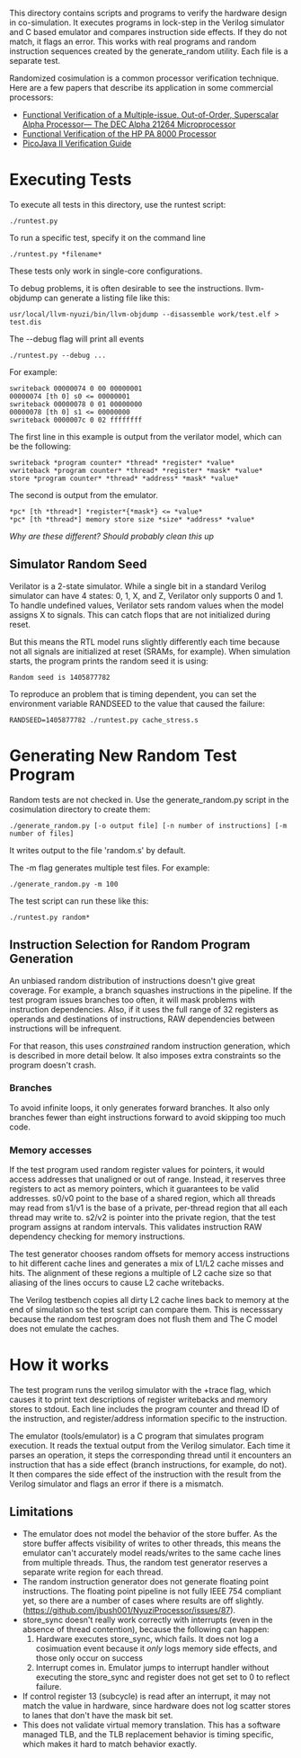 This directory contains scripts and programs to verify the hardware design in
co-simulation. It executes programs in lock-step in the Verilog simulator and C
based emulator and compares instruction side effects. If they do not match, it
flags an error. This works with real programs and random instruction sequences
created by the generate_random utility. Each file is a separate test.

Randomized cosimulation is a common processor verification technique. Here
are a few papers that describe its application in some commercial processors:

- [Functional Verification of a Multiple-issue, Out-of-Order, Superscalar Alpha Processor— The DEC Alpha 21264 Microprocessor](http://www.cs.clemson.edu/~mark/464/21264.verification.pdf)
- [Functional Verification of the HP PA 8000 Processor](http://www.cs.clemson.edu/~mark/464/hp8000.verification.pdf)
- [PicoJava II Verification Guide](http://www1.pldworld.com/@xilinx/html/pds/HDL/picoJava-II/docs/pj2-verif-guide.pdf)

# Executing Tests

To execute all tests in this directory, use the runtest script:

    ./runtest.py

To run a specific test, specify it on the command line

    ./runtest.py *filename*

These tests only work in single-core configurations.

To debug problems, it is often desirable to see the instructions. llvm-objdump
can generate a listing file like this:

    usr/local/llvm-nyuzi/bin/llvm-objdump --disassemble work/test.elf > test.dis

The --debug flag will print all events

    ./runtest.py --debug ...

For example:

    swriteback 00000074 0 00 00000001
    00000074 [th 0] s0 <= 00000001
    swriteback 00000078 0 01 00000000
    00000078 [th 0] s1 <= 00000000
    swriteback 0000007c 0 02 ffffffff

The first line in this example is output from the verilator model, which can be the following:

    swriteback *program counter* *thread* *register* *value*
    vwriteback *program counter* *thread* *register* *mask* *value*
    store *program counter* *thread* *address* *mask* *value*

The second is output from the emulator.

    *pc* [th *thread*] *register*{*mask*} <= *value*
    *pc* [th *thread*] memory store size *size* *address* *value*

*Why are these different? Should probably clean this up*

## Simulator Random Seed

Verilator is a 2-state simulator. While a single bit in a standard Verilog
simulator can have 4 states: 0, 1, X, and Z, Verilator only supports 0 and 1.
To handle undefined values, Verilator sets random values when the model assigns
X to signals. This can catch flops that are not initialized during reset.

But this means the RTL model runs slightly differently each time because
not all signals are initialized at reset (SRAMs, for example). When simulation
starts, the program prints the random seed it is using:

    Random seed is 1405877782

To reproduce an problem that is timing dependent, you can set the environment
variable RANDSEED to the value that caused the failure:

    RANDSEED=1405877782 ./runtest.py cache_stress.s

# Generating New Random Test Program

Random tests are not checked in. Use the generate_random.py script
in the cosimulation directory to create them:

    ./generate_random.py [-o output file] [-n number of instructions] [-m number of files]

It writes output to the file 'random.s' by default.

The -m flag generates multiple test files. For example:

    ./generate_random.py -m 100

The test script can run these like this:

    ./runtest.py random*

## Instruction Selection for Random Program Generation

An unbiased random distribution of instructions doesn't give great coverage.
For example, a branch squashes instructions in the pipeline. If the test program
issues branches too often, it will mask problems with instruction dependencies.
Also, if it uses the full range of 32 registers as operands and destinations of
instructions, RAW dependencies between instructions will be infrequent.

For that reason, this uses *constrained* random instruction generation, which
is described in more detail below. It also imposes extra constraints so the
program doesn't crash.

### Branches

To avoid infinite loops, it only generates forward branches. It also only
branches fewer than eight instructions forward to avoid skipping too much
code.

### Memory accesses

If the test program used random register values for pointers, it would access
addresses that unaligned or out of range. Instead, it reserves three registers
to act as memory pointers, which it guarantees to be valid addresses. s0/v0
point to the base of a shared region, which all threads may read from s1/v1 is
the base of a private, per-thread region that all each thread may write to.
s2/v2 is pointer into the private region, that the test program assigns at
random intervals. This validates instruction RAW dependency checking for memory
instructions.

The test generator chooses random offsets for memory access instructions to
hit different cache lines and generates a mix of L1/L2 cache misses and hits.
The alignment of these regions a multiple of L2 cache size so that aliasing of
the lines occurs to cause L2 cache writebacks.

The Verilog testbench copies all dirty L2 cache lines back to memory at the end
of simulation so the test script can compare them. This is necesssary because
the random test program does not flush them and The C model does not emulate
the caches.

# How it works

The test program runs the verilog simulator with the +trace flag, which
causes it to print text descriptions of register writebacks and memory stores
to stdout. Each line includes the program counter and thread ID of the
instruction, and register/address information specific to the instruction.

The emulator (tools/emulator) is a C program that simulates program execution.
It reads the textual output from the Verilog simulator. Each time it parses an
operation, it steps the corresponding thread until it encounters an instruction
that has a side effect (branch instructions, for example, do not). It then
compares the side effect of the instruction with the result from the Verilog
simulator and flags an error if there is a mismatch.

## Limitations

- The emulator does not model the behavior of the store buffer. As the store
  buffer affects visibility of writes to other threads, this means the emulator
  can't accurately model reads/writes to the same cache lines from multiple
  threads. Thus, the random test generator reserves a separate write region for
  each thread.
- The random instruction generator does not generate floating point
  instructions. The floating point pipeline is not fully IEEE 754 compliant
  yet, so there are a number of cases where results are off slightly.
  (<https://github.com/jbush001/NyuziProcessor/issues/87>).
- store_sync doesn't really work correctly with interrupts (even in the absence
  of thread contention), because the following can happen:
    1. Hardware executes store_sync, which fails. It does not log a cosimuation event
       because it *only* logs memory side effects, and those only occur on success
    2. Interrupt comes in. Emulator jumps to interrupt handler without executing the
       store_sync and register does not get set to 0 to reflect failure.
- If control register 13 (subcycle) is read after an interrupt, it may not match the
  value in hardware, since hardware does not log scatter stores to lanes that don't
  have the mask bit set.
- This does not validate virtual memory translation. This has a software managed
TLB, and the TLB replacement behavior is timing specific, which makes it hard to match
behavior exactly.
